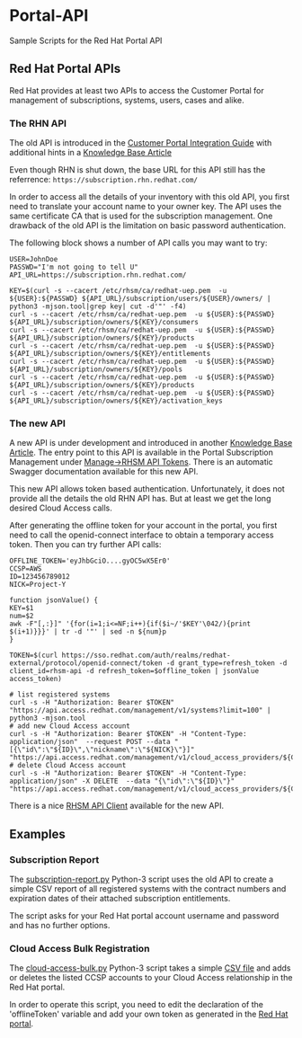 # Portal-API
Sample Scripts for the Red Hat Portal API

## Red Hat Portal APIs

Red Hat provides at least two APIs to access the Customer Portal for management of subscriptions, systems, users, cases and alike.

### The RHN API

The old API is introduced in the [Customer Portal Integration Guide](https://access.redhat.com/documentation/en-us/red_hat_customer_portal/1/html/customer_portal_integration_guide)
with additional hints in a [Knowledge Base Article](https://access.redhat.com/solutions/431773)

Even though RHN is shut down, the base URL for this API still has the referrence: `https://subscription.rhn.redhat.com/`


In order to access all the details of your inventory with this old API, you first need to translate your account name to your owner key. The API uses the same certificate CA that is used for the subscription management.
One drawback of the old API is the limitation on basic password authentication.

The following block shows a number of API calls you may want to try:

```
USER=JohnDoe
PASSWD="I'm not going to tell U"
API_URL=https://subscription.rhn.redhat.com/

KEY=$(curl -s --cacert /etc/rhsm/ca/redhat-uep.pem  -u ${USER}:${PASSWD} ${API_URL}/subscription/users/${USER}/owners/ | python3 -mjson.tool|grep key| cut -d'"' -f4)
curl -s --cacert /etc/rhsm/ca/redhat-uep.pem  -u ${USER}:${PASSWD} ${API_URL}/subscription/owners/${KEY}/consumers
curl -s --cacert /etc/rhsm/ca/redhat-uep.pem  -u ${USER}:${PASSWD} ${API_URL}/subscription/owners/${KEY}/products
curl -s --cacert /etc/rhsm/ca/redhat-uep.pem  -u ${USER}:${PASSWD} ${API_URL}/subscription/owners/${KEY}/entitlements
curl -s --cacert /etc/rhsm/ca/redhat-uep.pem  -u ${USER}:${PASSWD} ${API_URL}/subscription/owners/${KEY}/pools
curl -s --cacert /etc/rhsm/ca/redhat-uep.pem  -u ${USER}:${PASSWD} ${API_URL}/subscription/owners/${KEY}/products
curl -s --cacert /etc/rhsm/ca/redhat-uep.pem  -u ${USER}:${PASSWD} ${API_URL}/subscription/owners/${KEY}/activation_keys
```

### The new API

A new API is under development and introduced in another [Knowledge Base Article](https://access.redhat.com/articles/3626371). The entry point to this API is available in the Portal Subscription Management under [Manage->RHSM API Tokens](https://access.redhat.com/management/api). There is an automatic Swagger documentation available for this new API.

This new API allows token based authentication. Unfortunately, it does not provide all the details the old RHN API has. But at least we get the long desired Cloud Access calls.

After generating the offline token for your account in the portal, you first need to call the openid-connect interface to obtain a temporary access token. Then you can try further API calls:

```
OFFLINE_TOKEN='eyJhbGciO....gyOC5wX5Er0'
CCSP=AWS
ID=123456789012
NICK=Project-Y

function jsonValue() {
KEY=$1
num=$2
awk -F"[,:}]" '{for(i=1;i<=NF;i++){if($i~/'$KEY'\042/){print $(i+1)}}}' | tr -d '"' | sed -n ${num}p
}

TOKEN=$(curl https://sso.redhat.com/auth/realms/redhat-external/protocol/openid-connect/token -d grant_type=refresh_token -d client_id=rhsm-api -d refresh_token=$offline_token | jsonValue access_token)

# list registered systems
curl -s -H "Authorization: Bearer $TOKEN"  "https://api.access.redhat.com/management/v1/systems?limit=100" | python3 -mjson.tool
# add new Cloud Access account
curl -s -H "Authorization: Bearer $TOKEN" -H "Content-Type: application/json"  --request POST --data "[{\"id\":\"${ID}\",\"nickname\":\"${NICK}\"}]"  "https://api.access.redhat.com/management/v1/cloud_access_providers/${CCSP}/accounts"
# delete Cloud Access account
curl -s -H "Authorization: Bearer $TOKEN" -H "Content-Type: application/json" -X DELETE  --data "{\"id\":\"${ID}\"}"  "https://api.access.redhat.com/management/v1/cloud_access_providers/${CCSP}/accounts"
```

There is a nice [RHSM API Client](https://github.com/antonioromito/rhsm-api-client) available for the new API.


## Examples

### Subscription Report
The [subscription-report.py](subscription-report.py) Python-3 script uses the old API to create a simple CSV report of all registered systems with the contract numbers and expiration dates of their attached subscription entitlements.

The script asks for your Red Hat portal account username and password and has no further options.


### Cloud Access Bulk Registration
The [cloud-access-bulk.py](cloud-access-bulk.py) Python-3 script takes a simple [CSV file](cloud-access-data.csv) and adds or deletes the listed CCSP accounts to your Cloud Access relationship in the Red Hat portal.

In order to operate this script, you need to edit the declaration of the 'offlineToken' variable and add your own token as generated in the [Red Hat portal](https://access.redhat.com/management/api).

